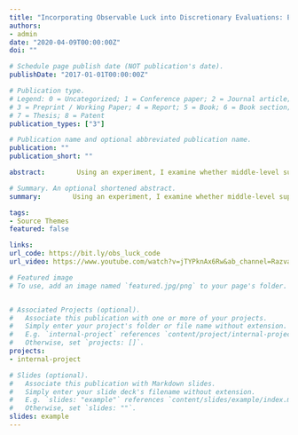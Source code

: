 ```yaml
---
title: "Incorporating Observable Luck into Discretionary Evaluations: Employee and Supervisor Perspectives"
authors: 
- admin
date: "2020-04-09T00:00:00Z"
doi: ""

# Schedule page publish date (NOT publication's date).
publishDate: "2017-01-01T00:00:00Z"

# Publication type.
# Legend: 0 = Uncategorized; 1 = Conference paper; 2 = Journal article;
# 3 = Preprint / Working Paper; 4 = Report; 5 = Book; 6 = Book section;
# 7 = Thesis; 8 = Patent
publication_types: ["3"]

# Publication name and optional abbreviated publication name.
publication: ""
publication_short: ""

abstract:        Using an experiment, I examine whether middle-level supervisors incorporate observable good and bad luck into discretionary evaluation decisions, and how this affects employee behavior. Although the controllability principle asserts supervisors should not incorporate observable luck, I find that supervisors incorporate observable luck partially because they find it fair to do so. Although supervisors correctly anticipate that employees find it fair to be rewarded for good luck more than they are punished for bad luck, I find no evidence that supervisors reward good luck more than they punish bad luck. Employees' effort is lower when supervisors incorporate observable luck but only after employees learn how supervisors evaluate them through repeated interactions. My results suggest fairness concerns can diminish one of the main theoretical benefits of allowing discretionary evaluations. Specifically, fairness concerns can prevent supervisors from using all available non-contractible information to decrease the weight of luck in employees' compensation.  

# Summary. An optional shortened abstract.
summary:        Using an experiment, I examine whether middle-level supervisors incorporate observable good and bad luck into discretionary evaluation decisions, and how this affects employee behavior. Although the controllability principle asserts supervisors should not incorporate observable luck, I find that supervisors incorporate observable luck partially because they find it fair to do so. Although supervisors correctly anticipate that employees find it fair to be rewarded for good luck more than they are punished for bad luck, I find no evidence that supervisors reward good luck more than they punish bad luck. Employees' effort is lower when supervisors incorporate observable luck but only after employees learn how supervisors evaluate them through repeated interactions. My results suggest fairness concerns can diminish one of the main theoretical benefits of allowing discretionary evaluations. Specifically, fairness concerns can prevent supervisors from using all available non-contractible information to decrease the weight of luck in employees' compensation.  

tags:
- Source Themes
featured: false

links:
url_code: https://bit.ly/obs_luck_code
url_video: https://www.youtube.com/watch?v=jTYPknAx6Rw&ab_channel=RazvanGhita

# Featured image
# To use, add an image named `featured.jpg/png` to your page's folder. 


# Associated Projects (optional).
#   Associate this publication with one or more of your projects.
#   Simply enter your project's folder or file name without extension.
#   E.g. `internal-project` references `content/project/internal-project/index.md`.
#   Otherwise, set `projects: []`.
projects:
- internal-project

# Slides (optional).
#   Associate this publication with Markdown slides.
#   Simply enter your slide deck's filename without extension.
#   E.g. `slides: "example"` references `content/slides/example/index.md`.
#   Otherwise, set `slides: ""`.
slides: example
---
```



